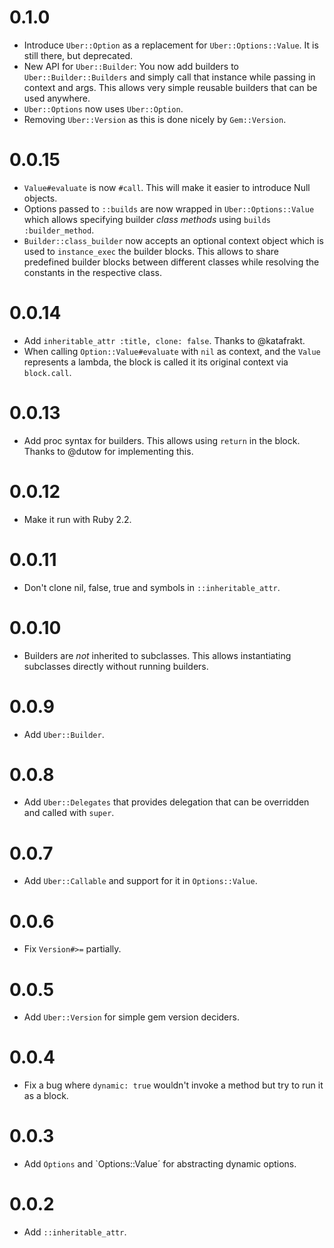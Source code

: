 # 0.1.0

* Introduce `Uber::Option` as a replacement for `Uber::Options::Value`. It is still there, but deprecated.
* New API for `Uber::Builder`: You now add builders to `Uber::Builder::Builders` and simply call that instance while passing in context and args. This allows very simple reusable builders that can be used anywhere.
* `Uber::Options` now uses `Uber::Option`.
* Removing `Uber::Version` as this is done nicely by `Gem::Version`.

# 0.0.15

* `Value#evaluate` is now `#call`. This will make it easier to introduce Null objects.
* Options passed to `::builds` are now wrapped in `Uber::Options::Value` which allows specifying builder _class methods_ using `builds :builder_method`.
* `Builder::class_builder` now accepts an optional context object which is used to `instance_exec` the builder blocks. This allows to share predefined builder blocks between different classes while resolving the constants in the respective class.

# 0.0.14

* Add `inheritable_attr :title, clone: false`. Thanks to @katafrakt.
* When calling `Option::Value#evaluate` with `nil` as context, and the `Value` represents a lambda, the block is called it its original context via `block.call`.

# 0.0.13

* Add proc syntax for builders. This allows using `return` in the block. Thanks to @dutow for implementing this.

# 0.0.12

* Make it run with Ruby 2.2.

# 0.0.11

* Don't clone nil, false, true and symbols in `::inheritable_attr`.

# 0.0.10

* Builders are _not_ inherited to subclasses. This allows instantiating subclasses directly without running builders.

# 0.0.9

* Add `Uber::Builder`.

# 0.0.8

* Add `Uber::Delegates` that provides delegation that can be overridden and called with `super`.

# 0.0.7

* Add `Uber::Callable` and support for it in `Options::Value`.

# 0.0.6

* Fix `Version#>=` partially.

# 0.0.5

* Add `Uber::Version` for simple gem version deciders.

# 0.0.4

* Fix a bug where `dynamic: true` wouldn't invoke a method but try to run it as a block.

# 0.0.3

* Add `Options` and `Options::Value´ for abstracting dynamic options.

# 0.0.2

* Add `::inheritable_attr`.
